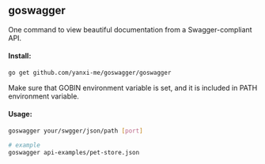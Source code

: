## goswagger

One command to view beautiful documentation from a Swagger-compliant API.

#### Install:

```bash
go get github.com/yanxi-me/goswagger/goswagger
```

Make sure that GOBIN environment variable is set, and it is included in PATH environment variable.

#### Usage:

```bash
goswagger your/swgger/json/path [port]

# example
goswagger api-examples/pet-store.json
```
